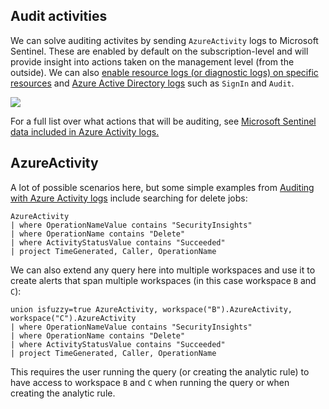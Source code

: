 
## Audit activities

We can solve auditing activites by sending `AzureActivity` logs to Microsoft Sentinel. These are enabled by default on the subscription-level and will provide insight into actions taken on the management level (from the outside). We can also [enable resource logs (or diagnostic logs) on specific resources](https://docs.microsoft.com/en-us/azure/azure-monitor/essentials/diagnostic-settings?tabs=portal#create-diagnostic-settings) and [Azure Active Directory logs](https://docs.microsoft.com/en-us/azure/active-directory/reports-monitoring/concept-audit-logs) such as `SignIn` and `Audit`.


![](https://docs.microsoft.com/en-us/azure/azure-monitor/essentials/media/platform-logs-overview/logs-overview.png)


For a full list over what actions that will be auditing, see [Microsoft Sentinel data included in Azure Activity logs.](https://docs.microsoft.com/en-us/azure/sentinel/audit-sentinel-data#microsoft-sentinel-data-included-in-azure-activity-logs)


## AzureActivity

A lot of possible scenarios here, but some simple examples from [Auditing with Azure Activity logs](https://docs.microsoft.com/en-us/azure/sentinel/audit-sentinel-data#auditing-with-azure-activity-logs) include searching for delete jobs:

```kql
AzureActivity
| where OperationNameValue contains "SecurityInsights"
| where OperationName contains "Delete"
| where ActivityStatusValue contains "Succeeded"
| project TimeGenerated, Caller, OperationName
```

We can also extend any query here into multiple workspaces and use it to create alerts that span multiple workspaces (in this case workspace `B` and `C`):

```kql
union isfuzzy=true AzureActivity, workspace("B").AzureActivity, workspace("C").AzureActivity
| where OperationNameValue contains "SecurityInsights"
| where OperationName contains "Delete"
| where ActivityStatusValue contains "Succeeded"
| project TimeGenerated, Caller, OperationName
```

This requires the user running the query (or creating the analytic rule) to have access to workspace `B` and `C` when running the query or when creating the analytic rule.
